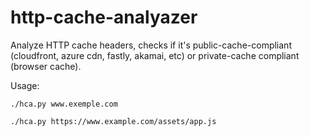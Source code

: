 # http-cache-analyazer

Analyze HTTP cache headers, checks if it's public-cache-compliant (cloudfront,
azure cdn, fastly, akamai, etc) or private-cache compliant (browser cache).

Usage:
```
./hca.py www.exemple.com
```

```
./hca.py https://www.example.com/assets/app.js
```

